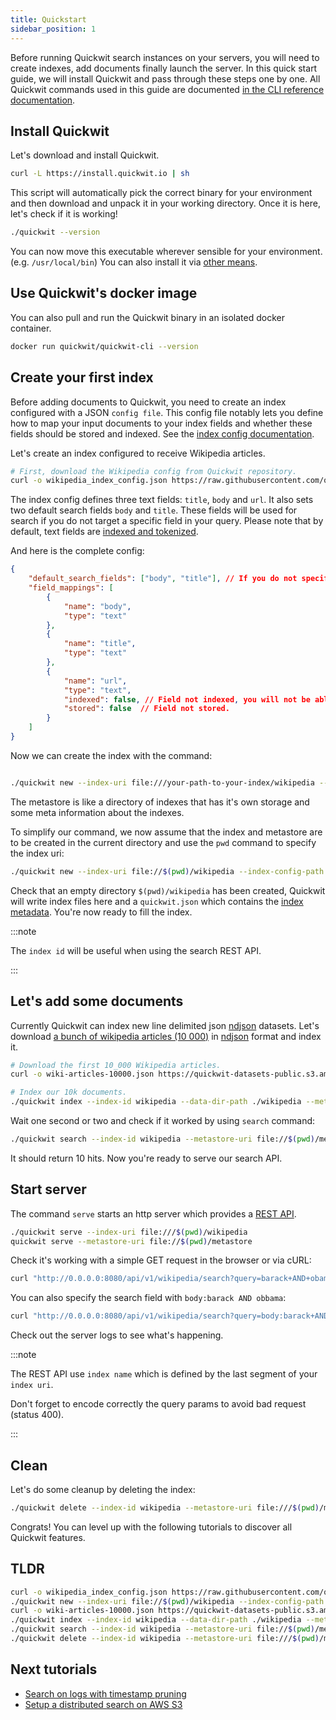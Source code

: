 ```yaml
---
title: Quickstart
sidebar_position: 1
---
```


Before running Quickwit search instances on your servers, you will need to create indexes, add documents finally launch the server. In this quick start guide, we will install Quickwit and pass through these steps one by one. All Quickwit commands used in this guide are documented [in the CLI reference documentation](../reference/cli.md).

## Install Quickwit

Let's download and install Quickwit.

```bash
curl -L https://install.quickwit.io | sh
```

This script will automatically pick the correct binary for your environment and then download and unpack it in your working directory.
Once it is here, let's check if it is working!

```bash
./quickwit --version
```

You can now move this executable wherever sensible for your environment. (e.g. `/usr/local/bin`)
You can also install it via [other means](installation.md).

## Use Quickwit's docker image

You can also pull and run the Quickwit binary in an isolated docker container.

```bash
docker run quickwit/quickwit-cli --version
```

## Create your first index

Before adding documents to Quickwit, you need to create an index configured with a JSON `config file`. This config file notably lets you define how to map your input documents to your index fields and whether these fields should be stored and indexed. See the [index config documentation](../reference/index-config.md).

Let's create an index configured to receive Wikipedia articles.

```bash
# First, download the Wikipedia config from Quickwit repository.
curl -o wikipedia_index_config.json https://raw.githubusercontent.com/quickwit-inc/quickwit/main/examples/index_configs/wikipedia_index_config.json
```

The index config defines three text fields: `title`, `body` and `url`. It also sets two default search fields `body` and `title`. These fields will be used for search if you do not target a specific field in your query. Please note that by default, text fields are [indexed and tokenized](../reference/index-config.md).

And here is the complete config:

```json title="wikipedia_index_config.json"
{
    "default_search_fields": ["body", "title"], // If you do not specify fields in your query, those fields will be used. 
    "field_mappings": [
        {
            "name": "body",
            "type": "text"
        },
        {
            "name": "title",
            "type": "text"
        },
        {
            "name": "url",
            "type": "text",
            "indexed": false, // Field not indexed, you will not be able to search on this field.
            "stored": false  // Field not stored. 
        }
    ]
}
```

Now we can create the index with the command:

```bash

./quickwit new --index-uri file:///your-path-to-your-index/wikipedia --index-config-path ./wikipedia_index_config.json --index-id wikipedia --metastore-uri file:///path-to-your-metastore
```

The metastore is like a directory of indexes that has it's own storage and some meta information about the indexes.

To simplify our command, we now assume that the index and metastore are to be created in the current directory and use the `pwd` command to specify the index uri:

```bash
./quickwit new --index-uri file://$(pwd)/wikipedia --index-config-path ./wikipedia_index_config.json --index-id wikipedia --metastore-uri file://$(pwd)/metastore/
```

Check that an empty directory `$(pwd)/wikipedia` has been created, Quickwit will write index files here and a `quickwit.json` which contains the [index metadata](../overview/architecture.md#index-metadata).
You're now ready to fill the index.

:::note

The `index id` will be useful when using the search REST API.

:::


## Let's add some documents

Currently Quickwit can index new line delimited json [ndjson](http://ndjson.org/) datasets.
Let's download [a bunch of wikipedia articles (10 000)](https://quickwit-datasets-public.s3.amazonaws.com/wiki-articles-10000.json) in [ndjson](http://ndjson.org/) format and index it.

```bash
# Download the first 10_000 Wikipedia articles.
curl -o wiki-articles-10000.json https://quickwit-datasets-public.s3.amazonaws.com/wiki-articles-10000.json

# Index our 10k documents.
./quickwit index --index-id wikipedia --data-dir-path ./wikipedia --metastore-uri file://$(pwd)/metastore --input-path wiki-articles-10000.json
```

Wait one second or two and check if it worked by using `search` command:

```bash
./quickwit search --index-id wikipedia --metastore-uri file://$(pwd)/metastore --query "barack AND obama"
```

It should return 10 hits. Now you're ready to serve our search API.


## Start server

The command `serve` starts an http server which provides a [REST API](../reference/search-api.md).

```bash
./quickwit serve --index-uri file:///$(pwd)/wikipedia
quickwit serve --metastore-uri file://$(pwd)/metastore
```

Check it's working with a simple GET request in the browser or via cURL:
```bash
curl "http://0.0.0.0:8080/api/v1/wikipedia/search?query=barack+AND+obama"
```

You can also specify the search field with `body:barack AND obbama`:
```bash
curl "http://0.0.0.0:8080/api/v1/wikipedia/search?query=body:barack+AND+obama"
```

Check out the server logs to see what's happening.


:::note

The REST API use `index name` which is defined by the last segment of your `index uri`.

Don't forget to encode correctly the query params to avoid bad request (status 400).

:::


## Clean

Let's do some cleanup by deleting the index:

```bash
./quickwit delete --index-id wikipedia --metastore-uri file:///$(pwd)/metastore
```

Congrats! You can level up with the following tutorials to discover all Quickwit features.


## TLDR

```bash
curl -o wikipedia_index_config.json https://raw.githubusercontent.com/quickwit-inc/quickwit/main/examples/index_configs/wikipedia_index_config.json
./quickwit new --index-uri file://$(pwd)/wikipedia --index-config-path ./wikipedia_index_config.json --index-id wikipedia --metastore-uri file://$(pwd)/metastore/
curl -o wiki-articles-10000.json https://quickwit-datasets-public.s3.amazonaws.com/wiki-articles-10000.json
./quickwit index --index-id wikipedia --data-dir-path ./wikipedia --metastore-uri file://$(pwd)/metastore --input-path wiki-articles-10000.json
./quickwit search --index-id wikipedia --metastore-uri file://$(pwd)/metastore --query "barack AND obama"
./quickwit delete --index-id wikipedia --metastore-uri file:///$(pwd)/metastore
```


## Next tutorials

- [Search on logs with timestamp pruning](../tutorials/tutorial-hdfs-logs.md)
- [Setup a distributed search on AWS S3](../tutorials/tutorial-hdfs-logs-distributed-search-aws-s3.md)


